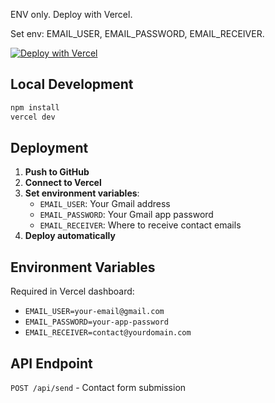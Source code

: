 ENV only. Deploy with Vercel.

Set env: EMAIL_USER, EMAIL_PASSWORD, EMAIL_RECEIVER.

[![Deploy with Vercel](https://vercel.com/button)](https://vercel.com/new/clone?repository-url=https%3A%2F%2Fgithub.com%2FAhmedBenAbdallahDev%2Fclapeyra-serverless&env=EMAIL_USER,EMAIL_PASSWORD,EMAIL_RECEIVER&envDescription=Gmail%20SMTP%20credentials)

## Local Development

```bash
npm install
vercel dev
```

## Deployment

1. **Push to GitHub**
2. **Connect to Vercel**
3. **Set environment variables**:
   - `EMAIL_USER`: Your Gmail address
   - `EMAIL_PASSWORD`: Your Gmail app password
   - `EMAIL_RECEIVER`: Where to receive contact emails
4. **Deploy automatically**

## Environment Variables

Required in Vercel dashboard:
- `EMAIL_USER=your-email@gmail.com`
- `EMAIL_PASSWORD=your-app-password`
- `EMAIL_RECEIVER=contact@yourdomain.com`

## API Endpoint

`POST /api/send` - Contact form submission
